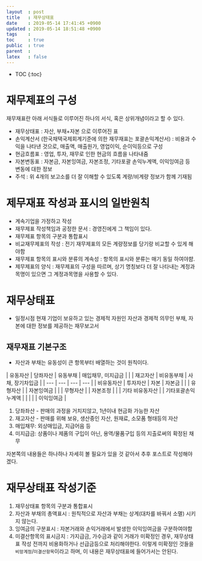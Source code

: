 ```yaml
---
layout  : post
title   : 재무상태표
date    : 2019-05-14 17:41:45 +0900
updated : 2019-05-14 18:51:48 +0900
tags    : 
toc     : true
public  : true
parent  : 
latex   : false
---
```

* TOC
{:toc}

# 재무제표의 구성
재무재표란 아래 서식들로 이루어진 하나의 서식, 혹은 상위개념이라고 할 수 있다.
- 재무상태표 : 자산, 부채+자본 으로 이루어진 표
- 손익계산서 (한국채택국제회계기준에 의한 재무재표는 포괄손익계산서) : 비용과 수익을 나타낸 것으로, 매출액, 매출원가, 영업이익, 순이익등으로 구성
- 현금흐름표 : 영업, 투자, 재무로 인한 현금의 흐름을 나타내줌
- 자본변동표 : 자본금, 자본잉여금, 자본조정, 기타포괄 손익누계액, 이익잉여금 등 변동에 대한 정보
- 주석 : 위 4개의 보고소를 더 잘 이해할 수 있도록 계량/비계량 정보가 함께 기재됨

# 제무재표 작성과 표시의 일반원칙
- 계속기업을 가정하고 작성
- 재무제표 작성책임과 공정한 문서 : 경영진에게 그 책임이 있다.
- 재무제표 항목의 구분과 통합표시
- 비교재무제표의 작성 : 전기 재무제표의 모든 계량정보를 당기랑 비교할 수 있게 해야함
- 재무제표 항목의 표시와 분류의 계속성 : 항목의 표시와 분류는 매기 동일 하여야햠.
- 제무제표의 양식 : 재무제표의 구성을 따르며, 상기 명칭보다 더 잘 나타내는 계정과목명이 있으면 그 계정과목명을 사용할 수 있다.

# 재무상태표
- 일정시점 현재 기업이 보유하고 있는 경제적 자원인 자산과 경제적 의무인 부채, 자본에 대한 정보를 제공하는 재무보고서

## 재무재표 기본구조
- 자산과 부채는 유동성이 큰 항목부터 배열하는 것이 원칙이다.
 
| 유동자산   | 당좌자산        | 유동부채   | 매입채무, 미지급금 |
|            | 재고자산        | 비유동부채 | 사채, 장기차입금   |
| ---        | ---             | ---        | ---                |
| 비유동자산 | 투자자산        | 자본       | 자본금             |
|            | 유형자산        |            | 자본잉여금         |
|            | 무형자산        |            | 자본조정           |
|            | 기타 비유동자산 |            | 기타포괄손익누계액 |
|            |                 |            | 이익잉여금         |

1. 당좌좌산 - 판매의 과정을 거치지않고, 1년이내 현금화 가능한 자산
2. 재고자산 - 판매를 위해 보유, 생산중인 자산, 원재료, 소모품 형태등의 자산
3. 매입채무: 외상매입금, 지급어음 등
4. 미지급금: 상품이나 제품의 구입이 아닌, 용역/물품구입 등의 지출로써의 확정된 채무

자본쪽의 내용들은 하나하나 자세히 볼 필요가 있을 것 같아서 추후 포스트로 작성해야겠다.

# 재무상태표 작성기준
1. 재무상태표 항목의 구분과 통합표시
2. 자산과 부채의 총액표시 : 원칙적으로 자산과 부채는 상계(대차를 바꿔서 소멸) 시키지 않는다.
3. 잉여금의 구분표시 : 자본거래와 손익거래에서 발생한 이익잉여금을 구분하여야함
4. 미결산항목의 표시금지 : 가지급금, 가수금과 같이 거래가 미확정인 경우, 재무상태표 작성 전까지 비용화하거나 선급금등으로 처리해야한다. 이렇게 미확정인 것들을 `비망계정`/`미결산항목`이라고 하며, 이 내용은 재무상태표에 들어가서는 안된다.
